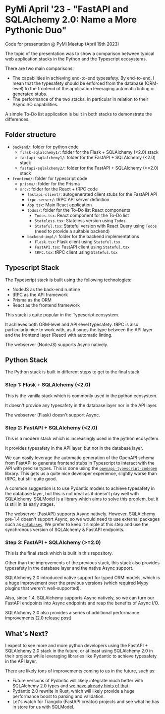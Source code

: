 # PyMi April '23 - "FastAPI and SQLAlchemy 2.0: Name a More Pythonic Duo"

Code for presentation @ PyMi Meetup (April 19th 2023)

The topic of the presentation was to show a comparison between typical web application stacks in the Python and the Typescript ecosystems.

There are two main comparisons:

- The capabilities in achieving end-to-end typesafety. By end-to-end, I mean that the typesafety should be enforced from the database (ORM-level) to the frontend of the application leveraging automatic linting or generated stubs.
- The performance of the two stacks, in particular in relation to their Async I/O capabilities.

A simple To-Do list application is built in both stacks to demonstrate the differences.

## Folder structure

- `backend/`: folder for python code
  - `flask-sqlalchemy1/`: folder for the Flask + SQLAlchemy (<2.0) stack
  - `fastapi-sqlalchemy1/`: folder for the FastAPI + SQLAlchemy (<2.0) stack
  - `fastapi-sqlalchemy2/`: folder for the FastAPI + SQLAlchemy (>=2.0) stack
- `frontend/`: folder for typescript code
  - `prisma/`: folder for the Prisma
  - `src/`: folder for the React + tRPC code
    - `fastapi-client/`: autogenerated client stubs for the FastAPI API
    - `trpc-server/`: tRPC API server definition
    - `App.tsx`: Main React application
    - `todos/`: folder for the To-Do list React components
      - `Todos.tsx`: React component for the To-Do list
      - `Stateless.tsx`: Stateless version using `Todos`
      - `Stateful.tsx`: Stateful version with React Query using `Todos` (need to provide a suitable backend)
    - `backend-impl/`: folder for the backend implementations
      - `Flask.tsx`: Flask client using `Stateful.tsx`
      - `FastAPI.tsx`: FastAPI client using `Stateful.tsx`
      - `tRPC.tsx`: tRPC client using `Stateful.tsx`

## Typescript Stack

The Typescript stack is built using the following technologies:

- NodeJS as the back-end runtime
- tRPC as the API framework
- Prisma as the ORM
- React as the frontend framework

This stack is quite popular in the Typescript ecosystem.

It achieves both ORM-level and API-level typesafety.
tRPC is also particularly nice to work with, as it syncs the type between the API layer and the frontend layer (React) with automatic linting.

The webserver (NodeJS) supports Async natively.

## Python Stack

The Python stack is built in different steps to get to the final stack.

### Step 1: Flask + SQLAlchemy (<2.0)

This is the vanilla stack which is commonly used in the python ecosystem.

It doesn't provide any typesafety in the database layer nor in the API layer.

The webserver (Flask) doesn't support Async.

### Step 2: FastAPI + SQLAlchemy (<2.0)

This is a modern stack which is increasingly used in the python ecosystem.

It provides typesafety in the API layer, but not in the database layer.

We can easily leverage the automatic generation of the OpenAPI schema from FastAPI to generate frontend stubs in Typescript to interact with the API with precise types. This is done using the [`openapi-typescript-codegen`](https://www.npmjs.com/package/openapi-typescript-codegen) library.
This gets us a quite nice developer experience, slightly worse than tRPC, but still quite good.

A common suggestion is to use Pydantic models to achieve typesafety in the database layer, but this is not ideal as it doesn't play well with SQLAlchemy.
SQLModel is a library which aims to solve this problem, but it is still in its early stages.

The webserver (FastAPI) supports Async natively. However, SQLAlchemy pre-1.4 doesn't support Async, so we would need to use external packages such as [`databases`](https://github.com/encode/databases).
We prefer to keep it simple at this step and use the synchronous version of SQLAlchemy & FastAPI endpoints.

### Step 3: FastAPI + SQLAlchemy (>=2.0)

This is the final stack which is built in this repository.

Other than the improvements of the previous stack, this stack also provides typesafety in the database layer and the native Async support.

SQLAlchemy 2.0 introduced native support for typed ORM models, which is a huge improvement over the previous versions (which required Mypy plugins that weren't well-supported).

Also, since 1.4, SQLAlchemy supports Async natively, so we can turn our FastAPI endpoints into Async endpoints and reap the benefits of Async I/O.

SQLAlchemy 2.0 also provides a series of additional performance improvements ([2.0 release post](https://www.sqlalchemy.org/blog/2023/01/26/sqlalchemy-2.0.0-released/))

## What's Next?

I expect to see more and more python developers using the FastAPI + SQLAlchemy 2.0 stack in the future, or at least using SQLAlchemy 2.0 in their projects while leveraging libraries like Pydantic to achieve typesafety in the API layer.

There are likely tons of improvements coming to us in the future, such as:

- Future versions of Pydantic will likely integrate much better with SQLAlchemy 2.0 types and [we have already hints of that](https://docs.sqlalchemy.org/en/20/changelog/changelog_20.html#change-2.0.4).
- Pydantic 2.0 rewrite in Rust, which will likely provide a huge performance boost to parsing and validation.
- Let's watch for Tiangolo (FastAPI creator) projects and see what he has in store for us with SQLModel.
